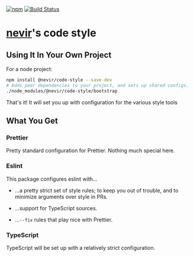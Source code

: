 [![npm](https://img.shields.io/npm/v/@nevir/code-style.svg)](https://www.npmjs.com/package/@nevir/code-style)
[![Build Status](https://img.shields.io/circleci/project/github/nevir/code-style/master.svg)](https://circleci.com/gh/nevir/workflows/code-style)

# [nevir](https://github.com/nevir)'s code style

## Using It In Your Own Project

For a node project:

```sh
npm install @nevir/code-style --save-dev
# Adds peer dependencies to your project, and sets up shared configs.
./node_modules/@nevir/code-style/bootstrap
```

That's it! It will set you up with configuration for the various style tools

## What You Get

### Prettier

Pretty standard configuration for Prettier. Nothing much special here.

### Eslint

This package configures eslint with…

* …a pretty strict set of style rules; to keep you out of trouble, and to minimize arguments over style in PRs.

* …support for TypeScript sources.

* …`--fix` rules that play nice with Prettier.

### TypeScript

TypeScript will be set up with a relatively strict configuration.
